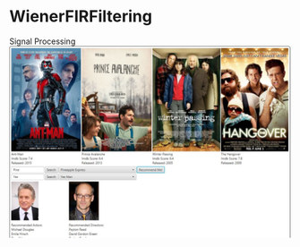 # WienerFIRFiltering
Signal Processing
![alt tag](https://raw.githubusercontent.com/cjeiy/LargeScaleGraphProcessing/master/movierec.JPG)
